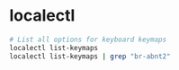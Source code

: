 # localectl

```sh
# List all options for keyboard keymaps
localectl list-keymaps
localectl list-keymaps | grep "br-abnt2"
```
